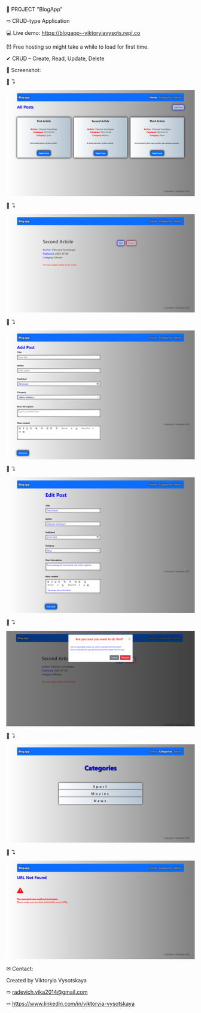 📝 PROJECT "BlogApp"

➱ CRUD-type Application


💻 Live demo: https://blogapp--viktoryiavysots.repl.co

(!) Free hosting so might take a while to load for first time.


✔ CRUD – Create, Read, Update, Delete

👀 Screenshot:

📸 ↴︎

![Alt Text](./src/images/screenshots/1.BlogApp.png)

📸 ↴︎

![Alt Text](./src/images/screenshots/2.ReadMore.png)

📸 ↴︎

![Alt Text](./src/images/screenshots/3.AddPost.png)

📸 ↴︎

![Alt Text](./src/images/screenshots/4.EditPost.png)

📸 ↴︎

![Alt Text](./src/images/screenshots/5.DeletePost.png)

📸 ↴︎

![Alt Text](./src/images/screenshots/6.Categories.png)

📸 ↴︎

![Alt Text](./src/images/screenshots/7.NotFound.png)

✉ Contact:

Created by Viktoryia Vysotskaya

➱ radevich.vika2014@gmail.com

➱ https://www.linkedin.com/in/viktoryia-vysotskaya